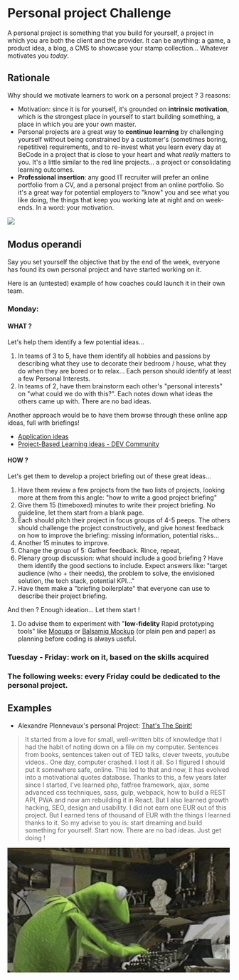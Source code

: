 # Personal project Challenge

A personal project is something that you build for yourself, a project in which you are both the client and the provider. It can be anything: a game, a product idea, a blog, a CMS to showcase your stamp collection... Whatever motivates you _today_.

## Rationale

Why should we motivate learners to work on a personal project ? 3 reasons:

- Motivation: since it is for yourself, it's grounded on **intrinsic motivation**, which is the strongest place in yourself to start building something, a place in which you are your own master.
- Personal projects are a great way to **continue learning** by challenging yourself without being constrained by a customer's (sometimes boring, repetitive) requirements, and to re-invest what you learn every day at BeCode in a project that is close to your heart and what _really_ matters to you. It's a little similar to the red line projects... a project or consolidating learning outcomes.
- **Professional insertion**: any good IT recruiter will prefer an online portfolio from a CV, and a personal project from an online portfolio. So it's a great way for potential employers to "know" you and see what you like doing, the things that keep you working late at night and on week-ends. In a word: your motivation.

![](./intrinsic-motivation.gif)

## Modus operandi

Say you set yourself the objective that by the end of the week, everyone has found its own personal project and have started working on it.

Here is an (untested) example of how coaches could launch it in their own team.

### Monday:

#### WHAT ?

Let's help them identify a few potential ideas...

1. In teams of 3 to 5, have them identify all hobbies and passions by describing what they use to decorate their bedroom / house, what they do when they are bored or to relax... Each person should identify at least a few Personal Interests.
1. In teams of 2, have them brainstorm each other's "personal interests" on "what could we do with this?". Each notes down what ideas the others came up with. There are no bad ideas.

Another approach would be to have them browse through these online app ideas, full with briefings!

- [Application ideas](https://github.com/florinpop17/app-ideas)
- [Project-Based Learning ideas - DEV Community](https://dev.to/binconsole/curated-list-of-project-based-tutorials-project-based-learning-frontend-3c8l)

#### HOW ?

Let's get them to develop a project briefing out of these great ideas...

1. Have them review a few projects from the two lists of projects, looking more at them from this angle: "how to write a good project briefing"
1. Give them 15 (timeboxed) minutes to write their project briefing. No guideline, let them start from a blank page.
1. Each should pitch their project in focus groups of 4-5 peeps. The others should challenge the project constructively, and give honest feedback on how to improve the briefing: missing information, potential risks...
1. Another 15 minutes to improve.
1. Change the group of 5: Gather feedback. Rince, repeat,
1. Plenary group discussion: what should include a good briefing ? Have them identify the good sections to include. Expect answers like: "target audience (who + their needs), the problem to solve, the envisioned solution, the tech stack, potential KPI..."
1. Have them make a "briefing boilerplate" that everyone can use to describe their project briefing.

And then ? Enough ideation... Let them start !

1. Do advise them to experiment with "**low-fidelity** Rapid prototyping tools" like [Moqups](https://moqups.com) or [Balsamiq Mockup](https://balsamiq.com) (or plain pen and paper) as planning before coding is always useful.

### Tuesday - Friday: work on it, based on the skills acquired

### The following weeks: every Friday could be dedicated to the personal project.

## Examples

- Alexandre Plennevaux's personal Project: [That's The Spirit!](https://thatsthespir.it)

> It started from a love for small, well-written bits of knowledge that I had the habit of noting down on a file on my computer. Sentences from books, sentences taken out of TED talks, clever tweets, youtube videos.. One day, computer crashed. I lost it all. So I figured I should put it somewhere safe, online. This led to that and now, it has evolved into a motivational quotes database.
> Thanks to this, a few years later since I started, I've learned php, fatfree framework, ajax, some advanced css techniques, sass, gulp, webpack, how to build a REST API, PWA and now am rebuilding it in React. But I also learned growth hacking, SEO, design and usability.
> I did not earn one EUR out of this project. But I earned tens of thousand of EUR with the things I learned thanks to it.
> So my advise to you is: start dreaming and build something for yourself. Start now. There are no bad ideas. Just get doing !

![](kermit-typewriting.gif)
